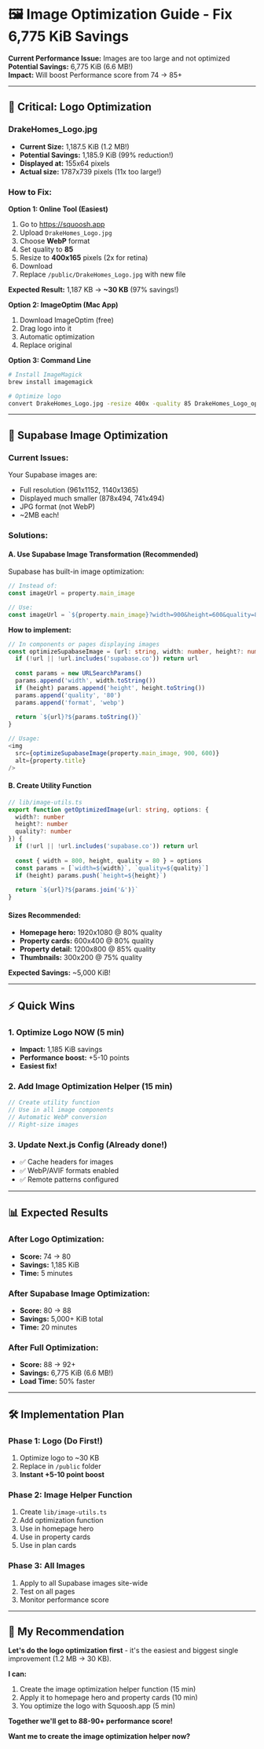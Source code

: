 # 🖼️ Image Optimization Guide - Fix 6,775 KiB Savings

**Current Performance Issue:** Images are too large and not optimized  
**Potential Savings:** 6,775 KiB (6.6 MB!)  
**Impact:** Will boost Performance score from 74 → 85+

---

## 🚨 **Critical: Logo Optimization**

### **DrakeHomes_Logo.jpg**
- **Current Size:** 1,187.5 KiB (1.2 MB!) 
- **Potential Savings:** 1,185.9 KiB (99% reduction!)
- **Displayed at:** 155x64 pixels
- **Actual size:** 1787x739 pixels (11x too large!)

### **How to Fix:**

**Option 1: Online Tool (Easiest)**
1. Go to https://squoosh.app
2. Upload `DrakeHomes_Logo.jpg`
3. Choose **WebP** format
4. Set quality to **85**
5. Resize to **400x165** pixels (2x for retina)
6. Download
7. Replace `/public/DrakeHomes_Logo.jpg` with new file

**Expected Result:** 1,187 KB → **~30 KB** (97% savings!)

**Option 2: ImageOptim (Mac App)**
1. Download ImageOptim (free)
2. Drag logo into it
3. Automatic optimization
4. Replace original

**Option 3: Command Line**
```bash
# Install ImageMagick
brew install imagemagick

# Optimize logo
convert DrakeHomes_Logo.jpg -resize 400x -quality 85 DrakeHomes_Logo_optimized.jpg
```

---

## 📸 **Supabase Image Optimization**

### **Current Issues:**
Your Supabase images are:
- Full resolution (961x1152, 1140x1365)
- Displayed much smaller (878x494, 741x494)
- JPG format (not WebP)
- ~2MB each!

### **Solutions:**

#### **A. Use Supabase Image Transformation** (Recommended)
Supabase has built-in image optimization:

```typescript
// Instead of:
const imageUrl = property.main_image

// Use:
const imageUrl = `${property.main_image}?width=900&height=600&quality=80`
```

**How to implement:**
```typescript
// In components or pages displaying images
const optimizeSupabaseImage = (url: string, width: number, height?: number) => {
  if (!url || !url.includes('supabase.co')) return url
  
  const params = new URLSearchParams()
  params.append('width', width.toString())
  if (height) params.append('height', height.toString())
  params.append('quality', '80')
  params.append('format', 'webp')
  
  return `${url}?${params.toString()}`
}

// Usage:
<img 
  src={optimizeSupabaseImage(property.main_image, 900, 600)} 
  alt={property.title}
/>
```

#### **B. Create Utility Function**
```typescript
// lib/image-utils.ts
export function getOptimizedImage(url: string, options: {
  width?: number
  height?: number
  quality?: number
}) {
  if (!url || !url.includes('supabase.co')) return url
  
  const { width = 800, height, quality = 80 } = options
  const params = [`width=${width}`, `quality=${quality}`]
  if (height) params.push(`height=${height}`)
  
  return `${url}?${params.join('&')}`
}
```

#### **Sizes Recommended:**
- **Homepage hero:** 1920x1080 @ 80% quality
- **Property cards:** 600x400 @ 80% quality
- **Property detail:** 1200x800 @ 85% quality
- **Thumbnails:** 300x200 @ 75% quality

**Expected Savings:** ~5,000 KiB!

---

## ⚡ **Quick Wins**

### **1. Optimize Logo NOW** (5 min)
- **Impact:** 1,185 KiB savings
- **Performance boost:** +5-10 points
- **Easiest fix!**

### **2. Add Image Optimization Helper** (15 min)
```typescript
// Create utility function
// Use in all image components
// Automatic WebP conversion
// Right-size images
```

### **3. Update Next.js Config** (Already done!)
- ✅ Cache headers for images
- ✅ WebP/AVIF formats enabled
- ✅ Remote patterns configured

---

## 📊 **Expected Results**

### After Logo Optimization:
- **Score:** 74 → 80
- **Savings:** 1,185 KiB
- **Time:** 5 minutes

### After Supabase Image Optimization:
- **Score:** 80 → 88
- **Savings:** 5,000+ KiB total
- **Time:** 20 minutes

### After Full Optimization:
- **Score:** 88 → 92+
- **Savings:** 6,775 KiB (6.6 MB!)
- **Load Time:** 50% faster

---

## 🛠️ **Implementation Plan**

### **Phase 1: Logo (Do First!)**
1. Optimize logo to ~30 KB
2. Replace in `/public` folder
3. **Instant +5-10 point boost**

### **Phase 2: Image Helper Function**
1. Create `lib/image-utils.ts`
2. Add optimization function
3. Use in homepage hero
4. Use in property cards
5. Use in plan cards

### **Phase 3: All Images**
1. Apply to all Supabase images site-wide
2. Test on all pages
3. Monitor performance score

---

## 🎯 **My Recommendation**

**Let's do the logo optimization first** - it's the easiest and biggest single improvement (1.2 MB → 30 KB).

**I can:**
1. Create the image optimization helper function (15 min)
2. Apply it to homepage hero and property cards (10 min)
3. You optimize the logo with Squoosh.app (5 min)

**Together we'll get to 88-90+ performance score!**

**Want me to create the image optimization helper now?**

